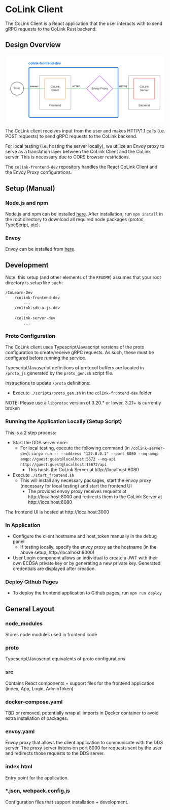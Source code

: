# CoLink Client

The CoLink Client is a React application that the user interacts with to send gRPC requests to the CoLink Rust backend.

## Design Overview
![CoLink Frontend Design](res/frontend_design.png)

The CoLink client receives input from the user and makes HTTP/1.1 calls (i.e. POST requests) to send gRPC requests to the CoLink backend. 

For local testing (i.e. hosting the server locally), we utilize an Envoy proxy to serve as a translation layer between the CoLink Client and the CoLink server. This is necessary due to CORS browser restrictions.

The `colink-frontend-dev` repository handles the React CoLink Client and the Envoy Proxy configurations.

## Setup (Manual)
### Node.js and npm
Node.js and npm can be installed [here](https://nodejs.org/en/download/). After installation, run `npm install` in the root directory to download all required node packages (protoc, TypeScript, etc).

### Envoy
Envoy can be installed from [here](https://www.envoyproxy.io/docs/envoy/latest/start/install).

## Development

Note: this setup (and other elements of the `README`) assumes that your root directory is setup like such:
```
/CoLearn-Dev
    /colink-frontend-dev
        ...
    /colink-sdk-a-js-dev
        ...
    /colink-server-dev
        ...
```

### Proto Configuration
The CoLink client uses Typescript/Javascript versions of the proto configuration to create/receive gRPC requests. As such, these must be configured before running the service.

Typescript/Javascript definitions of protocol buffers are located in `/proto_js` generated by the `proto_gen.sh` script file. 

Instructions to update `/proto` definitions:
* Execute `./scripts/proto_gen.sh` in the `colink-frontend-dev` folder

NOTE: Please use a `libprotoc` version of 3.20.* or lower, 3.21+ is currently broken 

### Running the Application Locally (Setup Script)
This is a 2 step process:
* Start the DDS server core:
    * For local testing, execute the following command (in `/colink-server-dev`): `cargo run -- --address "127.0.0.1" --port 8080 --mq-amqp amqp://guest:guest@localhost:5672 --mq-api http://guest:guest@localhost:15672/api`
        * This hosts the CoLink Server at http://localhost:8080
* Execute `./start_frontend.sh`
    * This will install any necessary packages, start the envoy proxy (necessary for local testing) and start the frontend UI
        * The provided envoy proxy receives requests at http://localhost:8000 and redirects them to the CoLink Server at http://localhost:8080

The frontend UI is hosted at http://localhost:3000

### In Application
* Configure the client hostname and host_token manually in the debug panel
    * If testing locally, specify the envoy proxy as the hostname (in the above setup, http://localhost:8000)
* User Login component allows an individual to create a JWT with their own ECDSA private key or by generating a new private key. Generated credentials are displayed after creation.

### Deploy Github Pages
* To deploy the frontend application to Github pages, run `npm run deploy`

## General Layout

### node_modules
Stores node modules used in frontend code

### proto
Typescript/Javascript equivalents of proto configurations

### src
Contains React components + support files for the frontend application (index, App, Login, AdminToken)

### docker-compose.yaml
TBD or removed, potentially wrap all imports in Docker container to avoid extra installation of packages.

### envoy.yaml
Envoy proxy that allows the client application to communicate with the DDS server. The proxy server listens on port 8000 for requests sent by the user and redirects those requests to the DDS server.

### index.html
Entry point for the application.

### *.json, webpack.config.js
Configuration files that support installation + development.
